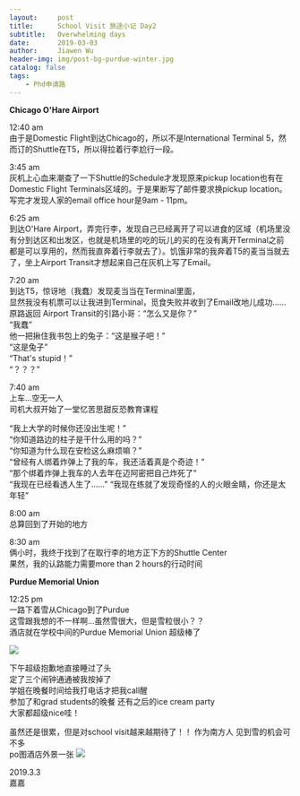 ```yaml
---
layout:     post
title:      School Visit 旅途小记 Day2
subtitle:   Overwhelming days
date:       2019-03-03
author:     Jiawen Wu
header-img: img/post-bg-purdue-winter.jpg
catalog: false
tags:
    - Phd申请路
---
```

<script type="text/javascript">
// 禁止右键菜单
document.oncontextmenu = function(){ return false; };
// 禁止文字选择
document.onselectstart = function(){ return false; };
// 禁止复制
document.oncopy = function(){ return false; };
// 禁止剪切
document.oncut = function(){ return false; };
// 禁止粘贴
document.onpaste = function(){ return false; };
</script>

**Chicago O'Hare Airport**  

12:40 am  
由于是Domestic Flight到达Chicago的，所以不是International Terminal 5，然而订的Shuttle在T5，所以得拉着行李尬行一段。

3:45 am  
灰机上心血来潮查了一下Shuttle的Schedule才发现原来pickup location也有在Domestic Flight Terminals区域的。于是果断写了邮件要求换pickup location。写完才发现人家的email office hour是9am - 11pm。

6:25 am  
到达O'Hare Airport，弄完行李，发现自己已经离开了可以进食的区域（机场里没有分到达区和出发区，也就是机场里的吃的玩儿的买的在没有离开Terminal之前都是可以享用的，然而我直奔着行李就去了）。饥饿非常的我奔着T5的麦当当就去了，坐上Airport Transit才想起来自己在灰机上写了Email。

7:20 am  
到达T5，惊讶地（我蠢）发现麦当当在Terminal里面，  
显然我没有机票可以让我进到Terminal，觅食失败并收到了Email改地儿成功......  
原路返回
Airport Transit的引路小哥：“怎么又是你？”  
“我蠢”  
他一把揪住我书包上的兔子：“这是猴子吧！”  
“这是兔子”  
“That's stupid！”  
“？？？”  

7:40 am  
上车...空无一人  
司机大叔开始了一堂忆苦思甜反恐教育课程  

“我上大学的时候你还没出生呢！”  
“你知道路边的柱子是干什么用的吗？”  
“你知道为什么现在安检这么麻烦嘛？”  
“曾经有人绑着炸弹上了我的车，我还活着真是个奇迹！”  
“那个绑着炸弹上我车的人去年在迈阿密把自己炸死了”  
“我现在已经看透人生了......”
“我现在练就了发现奇怪的人的火眼金睛，你还是太年轻”

8:00 am  
总算回到了开始的地方  

8:30 am  
俩小时，我终于找到了在取行李的地方正下方的Shuttle Center  
果然，我的认路能力需要more than 2 hours的行动时间  

**Purdue Memorial Union**

12:25 pm  
一路下着雪从Chicago到了Purdue  
这雪跟我想的不一样啊...虽然雪很大，但是雪粒很小？？  
酒店就在学校中间的Purdue Memorial Union 超级棒了  

![](https://ws4.sinaimg.cn/large/006tKfTcly1g10eimflryj31hc0u04qq.jpg)

下午超级抱歉地直接睡过了头  
定了三个闹钟通通被我按掉了  
学姐在晚餐时间给我打电话才把我call醒  
参加了和grad students的晚餐 还有之后的ice cream party  
大家都超级nice哇！  

虽然还是很累，但是对school visit越来越期待了！！
作为南方人 见到雪的机会可不多  
po图酒店外景一张
![](https://ws1.sinaimg.cn/large/006tKfTcly1g10emaue2gj31400u07wp.jpg)



2019.3.3   
嘉嘉

